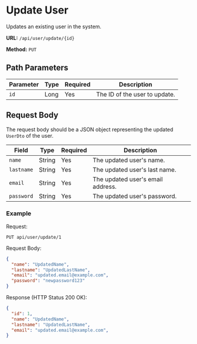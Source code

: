 # Update User

Updates an existing user in the system.

**URL:** `/api/user/update/{id}`

**Method:** `PUT`

## Path Parameters

| Parameter | Type   | Required | Description               |
|-----------|--------|----------|---------------------------|
| `id`      | Long   | Yes      | The ID of the user to update. |

## Request Body

The request body should be a JSON object representing the updated `UserDto` of the user.

| Field     | Type   | Required | Description        |
|-----------|--------|----------|--------------------|
| `name`    | String | Yes      | The updated user's name.   |
| `lastname`| String | Yes      | The updated user's last name. |
| `email`   | String | Yes      | The updated user's email address. |
| `password`| String | Yes      | The updated user's password. |

### Example

Request:
```
PUT api/user/update/1
```
Request Body:

```json
{
  "name": "UpdatedName",
  "lastname": "UpdatedLastName",
  "email": "updated.email@example.com",
  "password": "newpassword123"
}
```


Response (HTTP Status 200 OK):

```json
{
  "id": 1,
  "name": "UpdatedName",
  "lastname": "UpdatedLastName",
  "email": "updated.email@example.com",
}
```